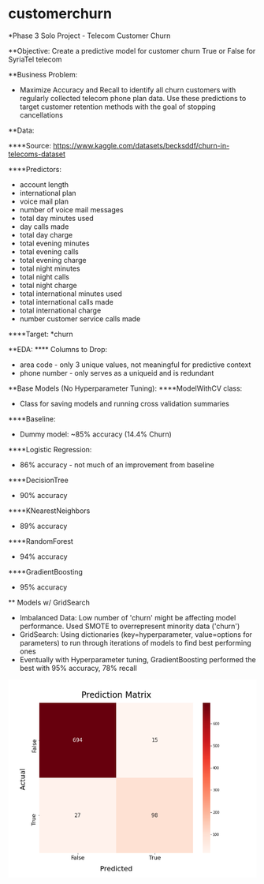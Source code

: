 # customerchurn
*Phase 3 Solo Project - Telecom Customer Churn

**Objective: Create a predictive model for customer churn True or False for SyriaTel telecom

**Business Problem: 
* Maximize Accuracy and Recall to identify all churn customers with regularly collected telecom phone plan data. Use these predictions to target customer retention methods with the goal of stopping cancellations

**Data:

****Source: https://www.kaggle.com/datasets/becksddf/churn-in-telecoms-dataset

****Predictors:
* account length
* international plan
* voice mail plan
* number of voice mail messages
* total day minutes used
* day calls made
* total day charge
* total evening minutes
* total evening calls
* total evening charge
* total night minutes
* total night calls
* total night charge
* total international minutes used
* total international calls made
* total international charge
* number customer service calls made

****Target:
*churn 

**EDA:
**** Columns to Drop:
* area code - only 3 unique values, not meaningful for predictive context
* phone number - only serves as a uniqueid and is redundant

**Base Models (No Hyperparameter Tuning):
****ModelWithCV class: 
* Class for saving models and running cross validation summaries

****Baseline:
* Dummy model: ~85% accuracy (14.4% Churn)

****Logistic Regression:
* 86% accuracy - not much of an improvement from baseline

****DecisionTree
* 90% accuracy 

****KNearestNeighbors
* 89% accuracy

****RandomForest
* 94% accuracy

****GradientBoosting
* 95% accuracy

** Models w/ GridSearch
* Imbalanced Data: Low number of 'churn' might be affecting model performance. Used SMOTE to overrepresent minority data ('churn') 
* GridSearch: Using dictionaries (key=hyperparameter, value=options for parameters) to run through iterations of models to find best performing ones
* Eventually with Hyperparameter tuning, GradientBoosting performed the best with 95% accuracy, 78% recall

![Alt](/images/confusion_heatmap.png "Confusion Matrix GB")